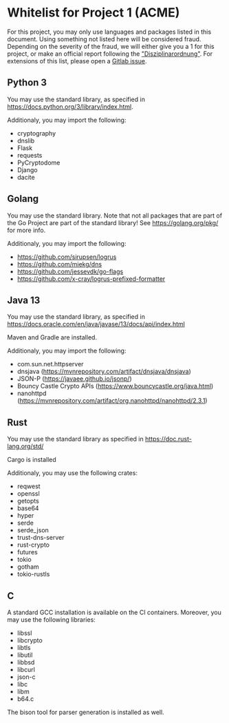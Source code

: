 # Whitelist for Project 1 (ACME)
For this project, you may only use languages and packages listed in this document. Using something not listed here will be considered fraud. Depending on the severity of the fraud, we will either give you a 1 for this project, or make an official report following the ["Disziplinarordnung"](https://www.admin.ch/opc/de/classified-compilation/20042642/index.html). For extensions of this list, please open a [Gitlab issue](https://gitlab.inf.ethz.ch/PRV-PERRIG/netsec-course/netsec-2020-issues).

## Python 3
You may use the standard library, as specified in https://docs.python.org/3/library/index.html.

Additionaly, you may import the following:
- cryptography
- dnslib
- Flask
- requests
- PyCryptodome
- Django
- dacite


## Golang
You may use the standard library. Note that not all packages that are part of the Go Project are part of the standard library! See https://golang.org/pkg/ for more info.

Additionaly, you may import the following:
- https://github.com/sirupsen/logrus
- https://github.com/miekg/dns
- https://github.com/jessevdk/go-flags
- https://github.com/x-cray/logrus-prefixed-formatter


##  Java 13 
You may use the standard library, as specified in
https://docs.oracle.com/en/java/javase/13/docs/api/index.html

Maven and Gradle are installed.

Additionaly, you may import the following:
- com.sun.net.httpserver
- dnsjava (https://mvnrepository.com/artifact/dnsjava/dnsjava)
- JSON-P (https://javaee.github.io/jsonp/)
- Bouncy Castle Crypto APIs (https://www.bouncycastle.org/java.html)
- nanohttpd (https://mvnrepository.com/artifact/org.nanohttpd/nanohttpd/2.3.1)


## Rust
You may use the standard library as specified in
https://doc.rust-lang.org/std/

Cargo is installed

Additionaly, you may use the following crates:
- reqwest
- openssl
- getopts
- base64
- hyper
- serde
- serde_json
- trust-dns-server
- rust-crypto
- futures
- tokio
- gotham
- tokio-rustls

## C
A standard GCC installation is available on the CI containers. Moreover, you may use the following libraries:

- libssl
- libcrypto
- libtls
- libutil
- libbsd
- libcurl
- json-c
- libc
- libm
- b64.c

The bison tool for parser generation is installed as well.